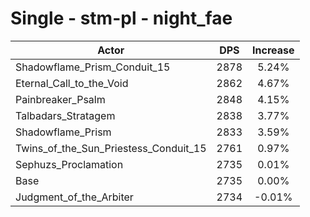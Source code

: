 # Single - stm-pl - night_fae
| Actor | DPS | Increase |
|---|:---:|:---:|
|Shadowflame_Prism_Conduit_15|2878|5.24%|
|Eternal_Call_to_the_Void|2862|4.67%|
|Painbreaker_Psalm|2848|4.15%|
|Talbadars_Stratagem|2838|3.77%|
|Shadowflame_Prism|2833|3.59%|
|Twins_of_the_Sun_Priestess_Conduit_15|2761|0.97%|
|Sephuzs_Proclamation|2735|0.01%|
|Base|2735|0.00%|
|Judgment_of_the_Arbiter|2734|-0.01%|
